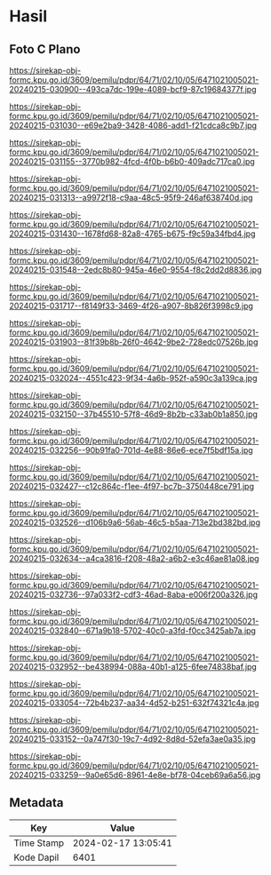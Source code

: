 # Hasil

## Foto C Plano

https://sirekap-obj-formc.kpu.go.id/3609/pemilu/pdpr/64/71/02/10/05/6471021005021-20240215-030900--493ca7dc-199e-4089-bcf9-87c19684377f.jpg

https://sirekap-obj-formc.kpu.go.id/3609/pemilu/pdpr/64/71/02/10/05/6471021005021-20240215-031030--e69e2ba9-3428-4086-add1-f21cdca8c9b7.jpg

https://sirekap-obj-formc.kpu.go.id/3609/pemilu/pdpr/64/71/02/10/05/6471021005021-20240215-031155--3770b982-4fcd-4f0b-b6b0-409adc717ca0.jpg

https://sirekap-obj-formc.kpu.go.id/3609/pemilu/pdpr/64/71/02/10/05/6471021005021-20240215-031313--a9972f18-c9aa-48c5-95f9-246af638740d.jpg

https://sirekap-obj-formc.kpu.go.id/3609/pemilu/pdpr/64/71/02/10/05/6471021005021-20240215-031430--1678fd68-82a8-4765-b675-f9c59a34fbd4.jpg

https://sirekap-obj-formc.kpu.go.id/3609/pemilu/pdpr/64/71/02/10/05/6471021005021-20240215-031548--2edc8b80-945a-46e0-9554-f8c2dd2d8836.jpg

https://sirekap-obj-formc.kpu.go.id/3609/pemilu/pdpr/64/71/02/10/05/6471021005021-20240215-031717--f8149f33-3469-4f26-a907-8b826f3998c9.jpg

https://sirekap-obj-formc.kpu.go.id/3609/pemilu/pdpr/64/71/02/10/05/6471021005021-20240215-031903--81f39b8b-26f0-4642-9be2-728edc07526b.jpg

https://sirekap-obj-formc.kpu.go.id/3609/pemilu/pdpr/64/71/02/10/05/6471021005021-20240215-032024--4551c423-9f34-4a6b-952f-a590c3a139ca.jpg

https://sirekap-obj-formc.kpu.go.id/3609/pemilu/pdpr/64/71/02/10/05/6471021005021-20240215-032150--37b45510-57f8-46d9-8b2b-c33ab0b1a850.jpg

https://sirekap-obj-formc.kpu.go.id/3609/pemilu/pdpr/64/71/02/10/05/6471021005021-20240215-032256--90b91fa0-701d-4e88-86e6-ece7f5bdf15a.jpg

https://sirekap-obj-formc.kpu.go.id/3609/pemilu/pdpr/64/71/02/10/05/6471021005021-20240215-032427--c12c864c-f1ee-4f97-bc7b-3750448ce791.jpg

https://sirekap-obj-formc.kpu.go.id/3609/pemilu/pdpr/64/71/02/10/05/6471021005021-20240215-032526--d106b9a6-56ab-46c5-b5aa-713e2bd382bd.jpg

https://sirekap-obj-formc.kpu.go.id/3609/pemilu/pdpr/64/71/02/10/05/6471021005021-20240215-032634--a4ca3816-f208-48a2-a6b2-e3c46ae81a08.jpg

https://sirekap-obj-formc.kpu.go.id/3609/pemilu/pdpr/64/71/02/10/05/6471021005021-20240215-032736--97a033f2-cdf3-46ad-8aba-e006f200a326.jpg

https://sirekap-obj-formc.kpu.go.id/3609/pemilu/pdpr/64/71/02/10/05/6471021005021-20240215-032840--671a9b18-5702-40c0-a3fd-f0cc3425ab7a.jpg

https://sirekap-obj-formc.kpu.go.id/3609/pemilu/pdpr/64/71/02/10/05/6471021005021-20240215-032952--be438994-088a-40b1-a125-6fee74838baf.jpg

https://sirekap-obj-formc.kpu.go.id/3609/pemilu/pdpr/64/71/02/10/05/6471021005021-20240215-033054--72b4b237-aa34-4d52-b251-632f74321c4a.jpg

https://sirekap-obj-formc.kpu.go.id/3609/pemilu/pdpr/64/71/02/10/05/6471021005021-20240215-033152--0a747f30-19c7-4d92-8d8d-52efa3ae0a35.jpg

https://sirekap-obj-formc.kpu.go.id/3609/pemilu/pdpr/64/71/02/10/05/6471021005021-20240215-033259--9a0e65d6-8961-4e8e-bf78-04ceb69a6a56.jpg


## Metadata

| Key        | Value               |
| ---------- | ------------------- |
| Time Stamp | 2024-02-17 13:05:41 |
| Kode Dapil | 6401                |



